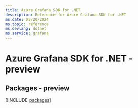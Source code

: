 ```yaml
---
title: Azure Grafana SDK for .NET
description: Reference for Azure Grafana SDK for .NET
ms.date: 05/20/2024
ms.topic: reference
ms.devlang: dotnet
ms.service: grafana
---
```

# Azure Grafana SDK for .NET - preview
## Packages - preview
[!INCLUDE [packages](grafana-index.md)]
